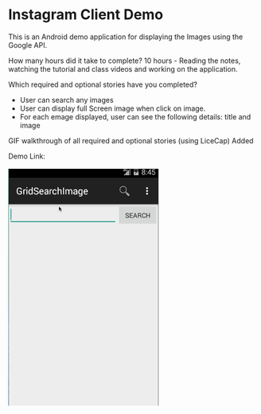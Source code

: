 <h1>Instagram Client Demo</h1>

<p>
This is an Android demo application for displaying the Images  using the Google  API.
</p>

<p>
How many hours did it take to complete?
10 hours - Reading the notes, watching the tutorial and class videos and working on the application.
</p>

<p>
Which required and optional stories have you completed?

- User can search any images
- User can display full Screen image when click on image.
- For each emage displayed, user can see the following details:
  title and image

</p>

</p>
GIF walkthrough of all required and optional stories (using LiceCap)
Added
</p>

<p>
Demo Link: <a href="https://github.com/bhusarisuccess/GridSearchImage/blob/master/Demo/Demo.gif"> <br> <br>
<img border="0" src="https://github.com/bhusarisuccess/GridSearchImage/blob/master/Demo/Demo.gif" width="60%" height="60%"> <br>
</a>
</p>
